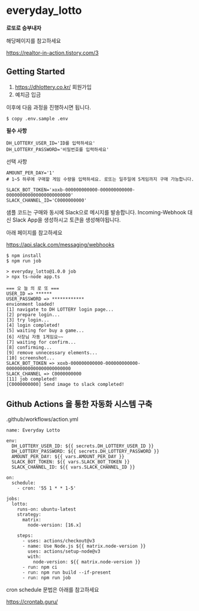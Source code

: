 # everyday_lotto

**로또로 승부내자**

해당페이지를 참고하세요

https://realtor-in-action.tistory.com/3

## Getting Started

1. https://dhlottery.co.kr/ 회원가입
2. 예치금 입금

이후에 다음 과정을 진행하시면 됩니다.

```
$ copy .env.sample .env
```

**필수 사항**

```
DH_LOTTERY_USER_ID='ID를 입력하세요'
DH_LOTTERY_PASSWORD='비밀번호를 입력하세요'
```

선택 사항

```
AMOUNT_PER_DAY='1'
# 1~5 하루에 구매할 게임 수량을 입력하세요. 로또는 일주일에 5게임까지 구매 가능합니다.
```

```
SLACK_BOT_TOKEN='xoxb-000000000000-000000000000-000000000000000000000000'
SLACK_CHANNEL_ID='C0000000000'
```

샘플 코드는 구매와 동시에 Slack으로 메시지를 발송합니다.
Incoming-Webhook 대신 Slack App을 생성하시고 토큰을 생성해야됩니다.

아래 페이지를 참고하세요

https://api.slack.com/messaging/webhooks

```
$ npm install
$ npm run job

> everyday_lotto@1.0.0 job
> npx ts-node app.ts

=== 오 늘 의 로 또 ===
USER_ID => ******
USER_PASSWORD => ************
envionment loaded!
[1] navigate to DH LOTTERY login page...
[2] prepare login...
[3] try login...
[4] login completed!
[5] waiting for buy a game...
[6] 사장님 자동 1게임요~~
[7] waiting for confirm...
[8] confirming...
[9] remove unnecessary elements...
[10] screenshot...
SLACK_BOT_TOKEN => xoxb-000000000000-000000000000-000000000000000000000000
SLACK_CHANNEL => C0000000000
[11] job completed!
[C0000000000] Send image to slack completed!
```

## Github Actions 을 통한 자동화 시스템 구축

.github/workflows/action.yml

```
name: Everyday Lotto

env:
  DH_LOTTERY_USER_ID: ${{ secrets.DH_LOTTERY_USER_ID }}
  DH_LOTTERY_PASSWORD: ${{ secrets.DH_LOTTERY_PASSWORD }}
  AMOUNT_PER_DAY: ${{ vars.AMOUNT_PER_DAY }}
  SLACK_BOT_TOKEN: ${{ vars.SLACK_BOT_TOKEN }}
  SLACK_CHANNEL_ID: ${{ vars.SLACK_CHANNEL_ID }}

on:
  schedule:
    - cron: '55 1 * * 1-5'

jobs:
  lotto:
    runs-on: ubuntu-latest
    strategy:
      matrix:
        node-version: [16.x]

    steps:
      - uses: actions/checkout@v3
      - name: Use Node.js ${{ matrix.node-version }}
        uses: actions/setup-node@v3
        with:
          node-version: ${{ matrix.node-version }}
      - run: npm ci
      - run: npm run build --if-present
      - run: npm run job

```

cron schedule 문법은 아래를 참고하세요

https://crontab.guru/
